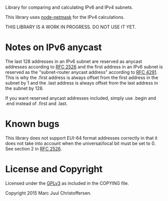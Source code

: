 
Library for comparing and calculating IPv6 and IPv4 subnets. 

This library uses [node-netmask](https://github.com/rs/node-netmask) for the IPv4 calculations.

THIS LIBRARY IS A WORK IN PROGRESS. DO NOT USE IT YET.

# Notes on IPv6 anycast

The last 128 addresses in an IPv6 subnet are reserved as anycast addresses according to [RFC 2526](http://tools.ietf.org/html/rfc2526) and the first address in an IPv6 subnet is reserved as the "subnet-router anycast address" according to [RFC 4291](https://tools.ietf.org/html/rfc4291). This is why the .first address is always offset from the first address in the subnet by 1 and the .last address is always offset from the last address in the subnet by 128.

If you want reserved anycast addresses included, simply use .begin and .end instead of .first and .last.

# Known bugs

This library does not support EUI-64 format addresses correctly in that it does not take into account when the universal/local bit must be set to 0. See section 2 in [RFC 2526](http://tools.ietf.org/html/rfc2526). 

# License and Copyright

Licensed under the [GPLv3](https://www.gnu.org/licenses/gpl-3.0.txt) as included in the COPYING file.

Copyright 2015 Marc Juul Christoffersen.